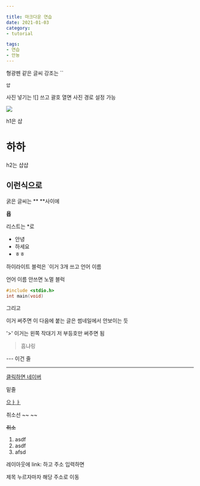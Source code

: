 ```yaml
---

title: 마크다운 연습
date: 2021-01-03 
category: 
- tutorial

tags:
- 연습
- 안뇽
---
```






형광펜 같은 글씨 강조는 `` 

`얍`



사진 넣기는 ![] 쓰고 괄호 열면 사진 경로 설정 가능

![](../../images/notebook_corgi.gif)

h1은 샵

# 하하

h2는 샵샵

## 이런식으로



굵은 글씨는 ** **사이에

**욥**



리스트는 *로

* 안녕
* 하세요 
* ㅎㅎ



하이라이트 블럭은 `이거 3개 쓰고 언어 이름

언어 이름 안쓰면 노멀 블럭

```c
#include <stdio.h>
int main(void)
```



그리고 <!-- more -->

이거 써주면 이 다음에 붙는 글은 썸네일에서 안보이는 듯



'>' 이거는 왼쪽 작대기 저 부등호만 써주면 됨

> 흠냐링



--- 이건 줄

---



[]()

[클릭하면 네이버](www.naver.com)



밑줄 <u> </u>

<u>으ㅏㅏ</u>



취소선 ~~ ~~

~~취소~~



1. asdf
2. asdf
3. afsd



레이아웃에 link: 하고 주소 입력하면

제목 누르자마자 해당 주소로 이동
